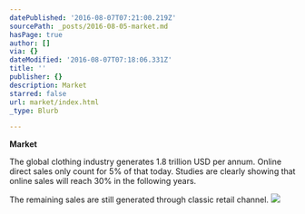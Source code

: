 ```yaml
---
datePublished: '2016-08-07T07:21:00.219Z'
sourcePath: _posts/2016-08-05-market.md
hasPage: true
author: []
via: {}
dateModified: '2016-08-07T07:18:06.331Z'
title: ''
publisher: {}
description: Market
starred: false
url: market/index.html
_type: Blurb

---
```

**Market**

The global clothing industry generates 1.8 trillion USD per annum. Online direct sales only count for 5% of that today. Studies are clearly showing that online sales will reach 30% in the following years.

The remaining sales are still generated through classic retail channel.
![](https://the-grid-user-content.s3-us-west-2.amazonaws.com/6cca8b55-4843-42c4-8636-ce3620545009.jpg)